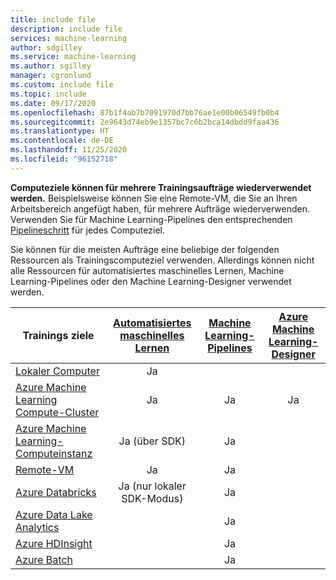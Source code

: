 ```yaml
---
title: include file
description: include file
services: machine-learning
author: sdgilley
ms.service: machine-learning
ms.author: sgilley
manager: cgronlund
ms.custom: include file
ms.topic: include
ms.date: 09/17/2020
ms.openlocfilehash: 87b1f4ab7b7091970d7bb76ae1e00b06549fb0b4
ms.sourcegitcommit: 2e9643d74eb9e1357bc7c6b2bca14dbdd9faa436
ms.translationtype: HT
ms.contentlocale: de-DE
ms.lasthandoff: 11/25/2020
ms.locfileid: "96152718"
---
```

**Computeziele können für mehrere Trainingsaufträge wiederverwendet werden.** Beispielsweise können Sie eine Remote-VM, die Sie an Ihren Arbeitsbereich angefügt haben, für mehrere Aufträge wiederverwenden. Verwenden Sie für Machine Learning-Pipelines den entsprechenden [Pipelineschritt](/python/api/azureml-pipeline-steps/azureml.pipeline.steps?preserve-view=true&view=azure-ml-py) für jedes Computeziel.

Sie können für die meisten Aufträge eine beliebige der folgenden Ressourcen als Trainingscomputeziel verwenden. Allerdings können nicht alle Ressourcen für automatisiertes maschinelles Lernen, Machine Learning-Pipelines oder den Machine Learning-Designer verwendet werden.

|Trainings&nbsp;ziele|[Automatisiertes maschinelles Lernen](../articles/machine-learning/concept-automated-ml.md) | [Machine Learning-Pipelines](../articles/machine-learning/concept-ml-pipelines.md) | [Azure Machine Learning-Designer](../articles/machine-learning/concept-designer.md)
|----|:----:|:----:|:----:|
|[Lokaler Computer](../articles/machine-learning/how-to-attach-compute-targets.md#local)| Ja | &nbsp; | &nbsp; |
|[Azure Machine Learning Compute-Cluster](../articles/machine-learning/how-to-create-attach-compute-cluster.md)| Ja | Ja | Ja |
|[Azure Machine Learning-Computeinstanz](../articles/machine-learning/how-to-create-manage-compute-instance.md) | Ja (über SDK)  | Ja |  |
|[Remote-VM](../articles/machine-learning/how-to-attach-compute-targets.md#vm) | Ja  | Ja | &nbsp; |
|[Azure&nbsp;Databricks](../articles/machine-learning/how-to-attach-compute-targets.md#databricks)| Ja (nur lokaler SDK-Modus) | Ja | &nbsp; |
|[Azure Data Lake Analytics](../articles/machine-learning/how-to-attach-compute-targets.md#adla) | &nbsp; | Ja | &nbsp; |
|[Azure HDInsight](../articles/machine-learning/how-to-attach-compute-targets.md#hdinsight) | &nbsp; | Ja | &nbsp; |
|[Azure Batch](../articles/machine-learning/how-to-attach-compute-targets.md#azbatch) | &nbsp; | Ja | &nbsp; |
